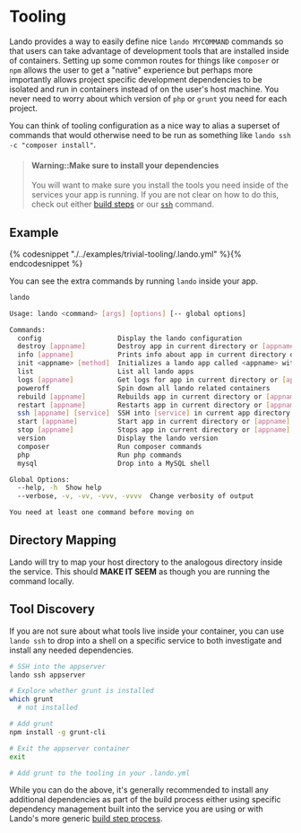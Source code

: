 Tooling
=======

Lando provides a way to easily define nice `lando MYCOMMAND` commands so that users can take advantage of development tools that are installed inside of containers. Setting up some common routes for things like `composer` or `npm` allows the user to get a "native" experience but perhaps more importantly allows project specific development dependencies to be isolated and run in containers instead of on the user's host machine. You never need to worry about which version of `php` or `grunt` you need for each project.

You can think of tooling configuration as a nice way to alias a superset of commands that would otherwise need to be run as something like `lando ssh -c "composer install"`.

> #### Warning::Make sure to install your dependencies
>
> You will want to make sure you install the tools you need inside of the services your app is running. If you are not clear on how to do this, check out either [build steps](./../config/services.md#build-extras) or our [`ssh`](./../cli/ssh.md) command.

Example
-------

{% codesnippet "./../examples/trivial-tooling/.lando.yml" %}{% endcodesnippet %}

You can see the extra commands by running `lando` inside your app.

```bash
lando

Usage: lando <command> [args] [options] [-- global options]

Commands:
  config                   Display the lando configuration
  destroy [appname]        Destroy app in current directory or [appname]
  info [appname]           Prints info about app in current directory or [appname]
  init <appname> [method]  Initializes a lando app called <appname> with optional [method]
  list                     List all lando apps
  logs [appname]           Get logs for app in current directory or [appname]
  poweroff                 Spin down all lando related containers
  rebuild [appname]        Rebuilds app in current directory or [appname]
  restart [appname]        Restarts app in current directory or [appname]
  ssh [appname] [service]  SSH into [service] in current app directory or [appname]
  start [appname]          Start app in current directory or [appname]
  stop [appname]           Stops app in current directory or [appname]
  version                  Display the lando version
  composer                 Run composer commands
  php                      Run php commands
  mysql                    Drop into a MySQL shell

Global Options:
  --help, -h  Show help
  --verbose, -v, -vv, -vvv, -vvvv  Change verbosity of output

You need at least one command before moving on
```

Directory Mapping
-----------------

Lando will try to map your host directory to the analogous directory inside the service. This should **MAKE IT SEEM** as though you are running the command locally.

Tool Discovery
--------------

If you are not sure about what tools live inside your container, you can use `lando ssh` to drop into a shell on a specific service to both investigate and install any needed dependencies.

```bash
# SSH into the appserver
lando ssh appserver

# Explore whether grunt is installed
which grunt
  # not installed

# Add grunt
npm install -g grunt-cli

# Exit the appserver container
exit

# Add grunt to the tooling in your .lando.yml
```

While you can do the above, it's generally recommended to install any additional dependencies as part of the build process either using specific dependency management built into the service you are using or with Lando's more generic [build step process](./../config/services.md#build-extras).
